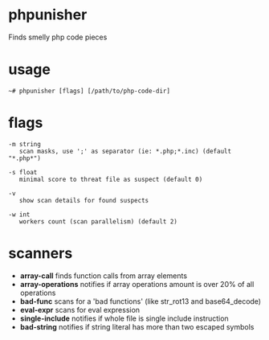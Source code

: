 # phpunisher
Finds smelly php code pieces

# usage
```
~# phpunisher [flags] [/path/to/php-code-dir]
```

# flags
```
-m string
   scan masks, use ';' as separator (ie: *.php;*.inc) (default "*.php*")

-s float
   minimal score to threat file as suspect (default 0)
  
-v 
   show scan details for found suspects
  
-w int
   workers count (scan parallelism) (default 2)
```

# scanners

- **array-call** finds function calls from array elements
- **array-operations** notifies if array operations amount is over 20% of all operations
- **bad-func** scans for a 'bad functions' (like str_rot13 and base64_decode)
- **eval-expr** scans for eval expression
- **single-include** notifies if whole file is single include instruction
- **bad-string** notifies if string literal has more than two escaped symbols

